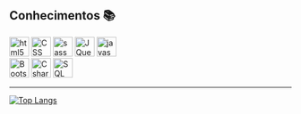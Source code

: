 <!--
<h1 align="center"></h1>
<h3 align="center"></h3>
<hr>
-->


<h2>Conhecimentos 📚</h2>

<p>
<img  alt="html5" src="https://img.shields.io/badge/-HTML 5-E34F26?style=flat-square&logo=html5&logoColor=white" height="35px" />
<img  alt="CSS" src="https://img.shields.io/badge/-CSS 3-2449D8?style=flat-square&logo=CSS3&logoColor=white" height="35px"/>
<img  alt="sass" src="https://img.shields.io/badge/-Sass-C36291?style=flat-square&logo=sass&logoColor=black" height="35px"/>
<img  alt="JQuery" src="https://img.shields.io/badge/-JQuery-1064A5?style=flat-square&logo=JQuery&logoColor=white" height="35px"/>
<img  alt="javascript" src="https://img.shields.io/badge/-Javascript-ffff00?style=flat-square&logo=javascript&logoColor=black" height="35px"/>

<br>
<!-- <img  alt="Blazor" src="https://img.shields.io/badge/-Blazor-68217A?style=flat-square&logo=Blazor&logoColor=white" width="100px" height="30px"/> -->
<img  alt="Bootstrap" src="https://img.shields.io/badge/-Bootstrap-5e4d85?style=flat-square&logo=Bootstrap&logoColor=white" width="auto" height="35px"/>
<img  alt="Csharp" src="https://img.shields.io/badge/-CSharp-68217A?style=flat-square&logo=csharp&logoColor=white" height="35px"/>
<img  alt="SQL Server" src="https://img.shields.io/badge/-Microsoft SQL Server-2E3538?style=flat-square&logo=MicrosoftSQLServer&logoColor=white" height="35px"/>

<br>
</p>

<hr>

<!-- Stats -->
[![Top Langs](https://github-readme-stats.vercel.app/api/top-langs/?username=LeoHLV&theme=radical)](https://github.com/anuraghazra/github-readme-stats)
